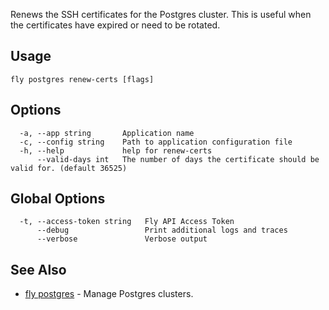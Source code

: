 Renews the SSH certificates for the Postgres cluster. This is useful when the certificates have expired or need to be rotated.

## Usage
~~~
fly postgres renew-certs [flags]
~~~

## Options

~~~
  -a, --app string       Application name
  -c, --config string    Path to application configuration file
  -h, --help             help for renew-certs
      --valid-days int   The number of days the certificate should be valid for. (default 36525)
~~~

## Global Options

~~~
  -t, --access-token string   Fly API Access Token
      --debug                 Print additional logs and traces
      --verbose               Verbose output
~~~

## See Also

* [fly postgres](/docs/flyctl/postgres/)	 - Manage Postgres clusters.

